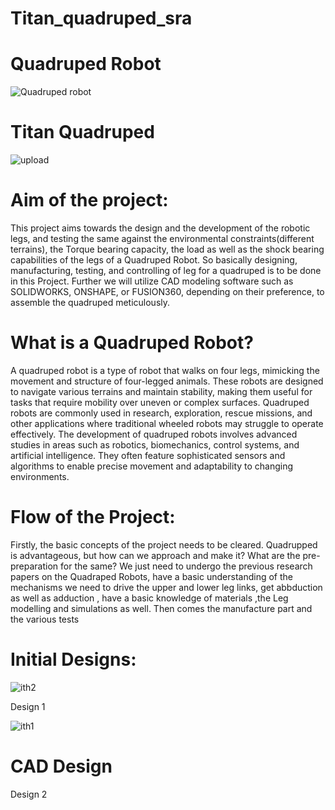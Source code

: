﻿# Titan_quadruped_sra

# Quadruped Robot
 ![Quadruped robot](https://github.com/user-attachments/assets/b9b51691-695a-4495-afbc-0ee8cb6d6bdc)

 # Titan Quadruped
![upload](https://github.com/user-attachments/assets/5ad500fa-ef21-46ac-872e-7f9057fd64c5)

# Aim of the project: 
This project aims towards the design and the development of the robotic legs, and testing the same against the environmental constraints(different terrains), the Torque bearing capacity, the load as well as the shock bearing capabilities of the legs of a Quadruped Robot. So basically designing, manufacturing, testing, and controlling of leg for a quadruped is to be done in this Project. Further we will utilize CAD modeling software such as SOLIDWORKS, ONSHAPE, or FUSION360, depending on their preference, to assemble the quadruped meticulously.

# What is a Quadruped Robot?
A quadruped robot is a type of robot that walks on four legs, mimicking the movement and structure of four-legged animals. These robots are designed to navigate various terrains and maintain stability, making them useful for tasks that require mobility over uneven or complex surfaces. Quadruped robots are commonly used in research, exploration, rescue missions, and other applications where traditional wheeled robots may struggle to operate effectively. The development of quadruped robots involves advanced studies in areas such as robotics, biomechanics, control systems, and artificial intelligence. They often feature sophisticated sensors and algorithms to enable precise movement and adaptability to changing environments.

# Flow of the Project:
Firstly, the basic concepts of the project needs to be cleared. Quadrupped is advantageous, but how can we approach and make it? What are the pre-preparation for the same?
We just need to undergo the previous research papers on the Quadraped Robots, have a basic understanding of the mechanisms we need to drive the upper and lower leg links, get abbduction as well as adduction , have a basic knowledge of materials ,the Leg modelling and simulations as well. Then comes the manufacture part and the various tests

# Initial Designs:

![ith2](https://github.com/user-attachments/assets/755f8fd0-a360-4986-a5c0-99842f7d094c)

Design 1

![ith1](https://github.com/user-attachments/assets/baaf7784-e045-461a-b930-bc68967e0ba6)

# CAD Design



Design 2




